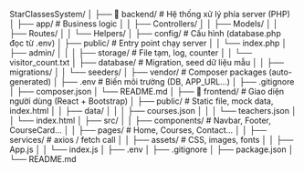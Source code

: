 StarClassesSystem/
│
├── 📁 backend/                         # Hệ thống xử lý phía server (PHP)
│   ├── app/                           # Business logic
│   │   ├── Controllers/
│   │   ├── Models/
│   │   ├── Routes/
│   │   └── Helpers/
│   ├── config/                        # Cấu hình (database.php đọc từ .env)
│   ├── public/                        # Entry point chạy server
│   │   └── index.php
│   ├── admin/
│   │
│   ├── storage/                       # File tạm, log, counter
│   │   └── visitor_count.txt
│   ├── database/                      # Migration, seed dữ liệu mẫu
│   │   ├── migrations/
│   │   └── seeders/
│   ├── vendor/                        # Composer packages (auto-generated)
│   ├── .env                           # Biến môi trường (DB, APP_URL…)
│   ├── .gitignore
│   ├── composer.json
│   └── README.md
│
├── 📁 frontend/                        # Giao diện người dùng (React + Bootstrap)
│   ├── public/                        # Static file, mock data, index.html
│   │   ├── data/
│   │   │   ├── courses.json
│   │   │   └── teachers.json
│   │   └── index.html
│   ├── src/
│   │   ├── components/               # Navbar, Footer, CourseCard...
│   │   ├── pages/                    # Home, Courses, Contact...
│   │   ├── services/                 # axios / fetch call
│   │   ├── assets/                   # CSS, images, fonts
│   │   ├── App.js
│   │   └── index.js
│   ├── .env
│   ├── .gitignore
│   ├── package.json
│   └── README.md